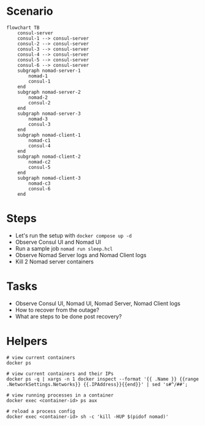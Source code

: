 # Scenario 

```mermaid
flowchart TB
    consul-server
    consul-1 --> consul-server
    consul-2 --> consul-server
    consul-3 --> consul-server
    consul-4 --> consul-server
    consul-5 --> consul-server
    consul-6 --> consul-server
    subgraph nomad-server-1
        nomad-1
        consul-1
    end
    subgraph nomad-server-2
        nomad-2
        consul-2
    end
    subgraph nomad-server-3
        nomad-3
        consul-3
    end
    subgraph nomad-client-1
        nomad-c1
        consul-4
    end
    subgraph nomad-client-2
        nomad-c2
        consul-5
    end
    subgraph nomad-client-3
        nomad-c3
        consul-6
    end
```


# Steps

- Let's run the setup with `docker compose up -d`
- Observe Consul UI and Nomad UI
- Run a sample job `nomad run sleep.hcl`  
- Observe Nomad Server logs and Nomad Client logs
- Kill 2 Nomad server containers

# Tasks

- Observe Consul UI, Nomad UI, Nomad Server, Nomad Client logs
- How to recover from the outage?
- What are steps to be done post recovery?

# Helpers

```
# view current containers
docker ps

# view current containers and their IPs
docker ps -q | xargs -n 1 docker inspect --format '{{ .Name }} {{range .NetworkSettings.Networks}} {{.IPAddress}}{{end}}' | sed 's#^/##';

# view running processes in a container
docker exec <container-id> ps aux  

# reload a process config
docker exec <container-id> sh -c 'kill -HUP $(pidof nomad)'
```
